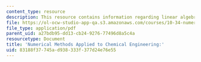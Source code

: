 ```yaml
---
content_type: resource
description: This resource contains information regarding linear algebra 3.
file: https://ol-ocw-studio-app-qa.s3.amazonaws.com/courses/10-34-numerical-methods-applied-to-chemical-engineering-fall-2015/83188f37745ad938333f377d24e76e55_MIT10_34F15_Lec03.pdf
file_type: application/pdf
parent_uid: a27bdb95-dd13-cb24-9276-77496d8a5c4a
resourcetype: Document
title: 'Numerical Methods Applied to Chemical Engineering:'
uid: 83188f37-745a-d938-333f-377d24e76e55
---
```

